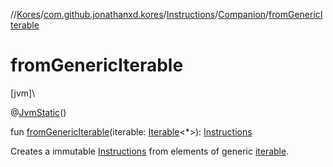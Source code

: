 //[Kores](../../../../index.md)/[com.github.jonathanxd.kores](../../index.md)/[Instructions](../index.md)/[Companion](index.md)/[fromGenericIterable](from-generic-iterable.md)

# fromGenericIterable

[jvm]\

@[JvmStatic](https://kotlinlang.org/api/latest/jvm/stdlib/kotlin.jvm/-jvm-static/index.html)()

fun [fromGenericIterable](from-generic-iterable.md)(iterable: [Iterable](https://kotlinlang.org/api/latest/jvm/stdlib/kotlin.collections/-iterable/index.html)<*>): [Instructions](../index.md)

Creates a immutable [Instructions](../index.md) from elements of generic [iterable](from-generic-iterable.md).
